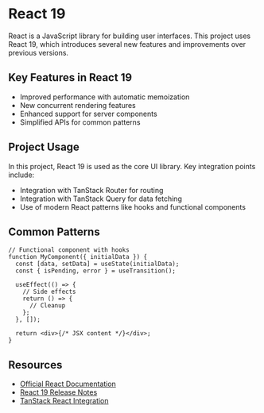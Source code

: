 # React 19

React is a JavaScript library for building user interfaces. This project uses React 19, which introduces several new features and improvements over previous versions.

## Key Features in React 19

- Improved performance with automatic memoization
- New concurrent rendering features
- Enhanced support for server components
- Simplified APIs for common patterns

## Project Usage

In this project, React 19 is used as the core UI library. Key integration points include:

- Integration with TanStack Router for routing
- Integration with TanStack Query for data fetching
- Use of modern React patterns like hooks and functional components

## Common Patterns

```tsx
// Functional component with hooks
function MyComponent({ initialData }) {
  const [data, setData] = useState(initialData);
  const { isPending, error } = useTransition();

  useEffect(() => {
    // Side effects
    return () => {
      // Cleanup
    };
  }, []);

  return <div>{/* JSX content */}</div>;
}
```

## Resources

- [Official React Documentation](https://react.dev/)
- [React 19 Release Notes](https://react.dev/blog)
- [TanStack React Integration](https://tanstack.com/)
